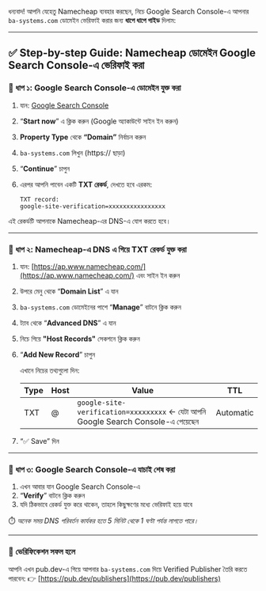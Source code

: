 ধন্যবাদ! আপনি যেহেতু Namecheap ব্যবহার করছেন, নিচে Google Search Console-এ আপনার `ba-systems.com` ডোমেইন ভেরিফাই করার জন্য **ধাপে ধাপে গাইড** দিলাম:

---

## ✅ Step-by-step Guide: Namecheap ডোমেইন Google Search Console-এ ভেরিফাই করা

### 🔹 ধাপ ১: Google Search Console-এ ডোমেইন যুক্ত করা

1. যান: [Google Search Console](https://search.google.com/search-console)
2. “**Start now**” এ ক্লিক করুন (Google অ্যাকাউন্টে সাইন ইন করুন)
3. **Property Type** থেকে **“Domain”** নির্বাচন করুন
4. `ba-systems.com` লিখুন (https\:// ছাড়া)
5. “**Continue**” চাপুন
6. এরপর আপনি পাবেন একটি **TXT রেকর্ড**, দেখতে হবে এরকম:

   ```
   TXT record:  
   google-site-verification=xxxxxxxxxxxxxxxx
   ```

এই রেকর্ডটি আপনাকে Namecheap-এর DNS-এ যোগ করতে হবে।

---

### 🔹 ধাপ ২: Namecheap-এ DNS এ গিয়ে TXT রেকর্ড যুক্ত করা

1. যান: [https://ap.www.namecheap.com/](https://ap.www.namecheap.com/) এবং সাইন ইন করুন

2. উপরে মেনু থেকে “**Domain List**” এ যান

3. `ba-systems.com` ডোমেইনের পাশে “**Manage**” বাটনে ক্লিক করুন

4. ট্যাব থেকে “**Advanced DNS**” এ যান

5. নিচে গিয়ে **"Host Records"** সেকশনে ক্লিক করুন

6. “**Add New Record**” চাপুন

   এখানে নিচের তথ্যগুলো দিন:

   | Type | Host | Value                                                                            | TTL       |
   | ---- | ---- | -------------------------------------------------------------------------------- | --------- |
   | TXT  | @    | `google-site-verification=xxxxxxxxx` ← যেটা আপনি Google Search Console-এ পেয়েছেন | Automatic |

7. “✅ Save” দিন

---

### 🔹 ধাপ ৩: Google Search Console-এ যাচাই শেষ করা

1. এখন আবার যান Google Search Console-এ
2. “**Verify**” বাটনে ক্লিক করুন
3. যদি ঠিকভাবে রেকর্ড যুক্ত করে থাকেন, তাহলে কিছুক্ষণের মধ্যে ভেরিফাই হয়ে যাবে

⏱️ *অনেক সময় DNS পরিবর্তন কার্যকর হতে 5 মিনিট থেকে 1 ঘণ্টা পর্যন্ত লাগতে পারে।*

---

### 🎉 ভেরিফিকেশন সফল হলে

আপনি এখন pub.dev-এ গিয়ে আপনার `ba-systems.com` দিয়ে Verified Publisher তৈরি করতে পারবেন:
👉 [https://pub.dev/publishers](https://pub.dev/publishers)


